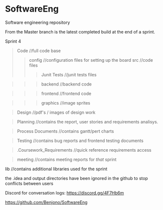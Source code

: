 # SoftwareEng
Software engineering repository

From the Master branch is the latest completed build at the end of a sprint. 

Sprint 4
>Code //full code base
>>config //configuration files for setting up the board
>>src //code files
>>>Junit Tests //junit tests files

>>>backend //backend code

>>>frontend //frontend code

>>>graphics //image sprites

>Design //pdf's / images of design work

>Planning //contains the report, user stories and requirements analisys.

>Process Documents //contains gantt/pert charts

>Testing //contains bug reports and frontend testing documents

>.Coursework_Requirements //quick reference requirements access

>meeting //contains meeting reports for *that* sprint

lib //contains additional libraries used for the sprint

the .idea and output directories have been ignored in the github to stop conflicts between users

Discord for conversation logs:
https://discord.gg/4F7Hb6m

https://github.com/Benjono/SoftwareEng